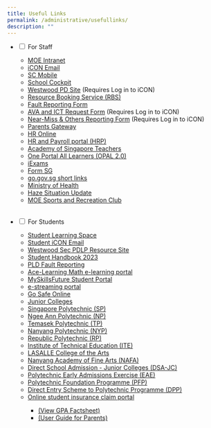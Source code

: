 ```yaml
---
title: Useful Links
permalink: /administrative/usefullinks/
description: ""
---
```

<ul class="jekyllcodex_accordion">
	
<li><input type="checkbox" id="accordion1">
<label for="accordion1">For Staff</label><div>
<p></p><ul>
<li><a href="https://intranet.moe.gov.sg/">MOE Intranet</a></li>
<li><a href="https://workspace.google.com/dashboard">iCON Email</a></li>
<li><a href="https://scmobile.moe.edu.sg/">SC Mobile</a>
</li>
<li><a href="https://schoolcockpit.moe.gov.sg/">School Cockpit</a> </li>

<li><a href="https://go.gov.sg/wwstaffpd">Westwood PD Site</a> (Requires Log in to iCON)</li>

<li><a href="https://rbs.avero-tech.com/">Resource Booking Service (RBS)</a></li>

<li><a href="http://go.gov.sg/sw9yzq">Fault Reporting Form</a></li>

<li><a href="http://go.gov.sg/47sptz">AVA and ICT Request Form</a> (Requires Log in to iCON)</li>

<li><a href="https://tinyurl.com/near-miss-incident">Near-Miss &amp; Others Reporting Form</a> (Requires Log in to iCON)</li>

<li><a href="https://pg.moe.edu.sg/">Parents Gateway</a>
</li>
<li><a href="http://intranet.moe.gov.sg/hronline/Pages/Home.aspx">HR Online</a></li>

<li><a href="https://www.hrp.gov.sg/">HR and Payroll portal (HRP)</a></li>

<li><a href="https://academyofsingaporeteachers.moe.edu.sg/">Academy of Singapore Teachers</a></li>

<li><a href="https://www.opal2.moe.edu.sg/">One Portal All Learners (OPAL 2.0)</a></li>

<li><a href="https://iexams.seab.gov.sg/login">iExams</a></li>

<li><a href="https://form.gov.sg/">Form SG</a></li>

<li><a href="https://go.gov.sg/">go.gov.sg short links</a></li>

<li><a href="https://www.moh.gov.sg/">Ministry of Health</a></li>

<li><a href="https://www.haze.gov.sg/">Haze Situation Update</a></li>

<li><a href="https://www.mesrc.net/">MOE Sports and Recreation Club</a></li><br><p></p>
</ul></div></li>

<li><input type="checkbox" id="accordion2">
<label for="accordion2">For Students</label><div>
	<p></p><ul>
<li><a href="https://learning.moe.edu.sg/">Student Learning Space</a></li>
	<li><a target="_blank" href="https://workspace.google.com/dashboard">Student iCON Email</a></li>
<li>	<a target="_blank" href="https://go.gov.sg/pdlpwwss">Westwood Sec PDLP Resource Site</a></li>
	
<li><a target="_blank" href="https://drive.google.com/file/d/1GSjC_XxSwQJra0EgTCyTdvJEHI32JfNy/view?usp=share_link">Student Handbook 2023</a></li>
<li><a target="_blank" href="https://go.gov.sg/pytjkj">PLD Fault Reporting</a></li>
<li>	<a target="_blank" href="https://www.ace-learning.com/">Ace-Learning Math e-learning portal</a></li>
<li>	<a target="_blank" href="https://www.myskillsfuture.gov.sg/content/student/en/secondary.html">MySkillsFuture Student Portal</a></li>

<li><a target="_blank" href="https://www.nstream.sg/login/login.aspx">e-streaming portal</a></li>
		
<li><a target="_blank" href="https://www.csa.gov.sg/gosafeonline/">Go Safe Online</a></li>
	
<li><a target="_blank" href="https://sis.moe.gov.sg/">Junior Colleges</a>
	</li>
<li>	<a target="_blank" href="http://www.sp.edu.sg/">Singapore Polytechnic (SP)</a></li>

<li><a target="_blank" href="http://www.np.edu.sg/">Ngee Ann Polytechnic (NP)</a></li>
<li>	<a target="_blank" href="http://www.tp.edu.sg/">Temasek Polytechnic (TP)</a></li>
<li>	<a target="_blank" href="http://www.nyp.edu.sg/">Nanyang Polytechnic (NYP)</a></li>
<li>	<a target="_blank" href="http://www.rp.edu.sg/">Republic Polytechnic (RP)</a></li>
<li>	<a target="_blank" href="http://www.ite.edu.sg/">Institute of Technical Education (ITE)</a></li>
<li>	<a target="_blank" href="http://www.lasalle.edu.sg/">LASALLE College of the Arts</a></li>
	<li><a target="_blank" href="http://www.nafa.edu.sg/">Nanyang Academy of Fine Arts (NAFA)</a></li>
<li>	<a target="_blank" href="https://www.moe.gov.sg/post-secondary/admissions/dsa/apply/">Direct School Admission - Junior Colleges (DSA-JC)</a></li>
	<li><a target="_blank" href="https://eae.polytechnic.edu.sg/eaeStudIns/menu.jsp">Polytechnic Early Admissions Exercise (EAE)</a></li>
<li>	<a target="_blank" href="https://pfp.polytechnic.edu.sg/PFP/index.html">Polytechnic Foundation Programme (PFP)</a></li>
	<li><a target="_blank" href="https://www.ite.edu.sg/admissions/full-time-courses/higher-nitec-dpp">Direct Entry Scheme to Polytechnic Programme (DPP)</a></li>
<li>	<a target="_blank" href="https://studentgpa.incomegroupins.com.sg/">Online student insurance claim portal</a></li>
<ul><li>	<a target="_blank" href="https://go.gov.sg/rpk4gv">(View GPA Factsheet)</a></li>
	<li>	<a target="_blank" href="https://go.gov.sg/nrzysy">(User Guide for Parents)</a><p></p></li></ul>
</ul></div></li>

</ul>
